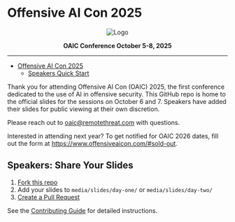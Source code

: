# Offensive AI Con 2025

<div align="center">

<img
  src="https://pbs.twimg.com/profile_banners/1840847063443259392/1742337980/1080x360"
  alt="Logo"
  align="center"
/>

**OAIC Conference October 5-8, 2025**

</div>

---

- [Offensive AI Con 2025](#offensive-ai-con-2025)
  - [Speakers Quick Start](#speakers-quick-start)

Thank you for attending Offensive AI Con (OAIC) 2025, the first conference dedicated to the use of AI in offensive security. This GitHub repo is home to the official slides for the sessions on October 6 and 7. Speakers have added their slides for public viewing at their own discretion. 

Please reach out to [oaic@remotethreat.com](mailto:oaic@remotethreat.com) with questions.

Interested in attending next year? To get notified for OAIC 2026 dates, fill out the form at https://www.offensiveaicon.com/#sold-out.

## Speakers: Share Your Slides

1. [Fork this repo](https://github.com/Offensive-AI-Con/OAIC-2025/fork)
2. Add your slides to `media/slides/day-one/` or `media/slides/day-two/`
3. [Create a Pull Request](https://github.com/Offensive-AI-Con/OAIC-2025/compare)

See the [Contributing Guide](.github/CONTRIBUTING.md) for detailed instructions.
